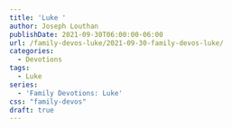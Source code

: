 ```yaml
---
title: 'Luke '
author: Joseph Louthan
publishDate: 2021-09-30T06:00:00-06:00
url: /family-devos-luke/2021-09-30-family-devos-luke/
categories:
  - Devotions
tags:
  - Luke
series:
  - 'Family Devotions: Luke'
css: "family-devos"
draft: true
---
```

